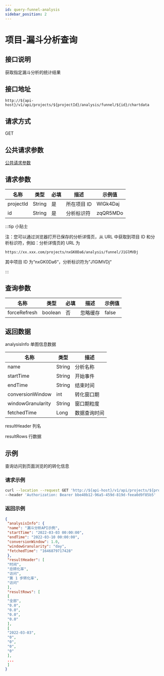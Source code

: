 ```yaml
---
id: query-funnel-analysis
sidebar_position: 2
---
```


# 项目-漏斗分析查询

## 接口说明

获取指定漏斗分析的统计结果

## 接口地址

```
http://${api-host}/v1/api/projects/${projectId}/analysis/funnel/${id}/chartdata
```

## 请求方式

GET

## 公共请求参数

[公共请求参数](../../open-api#公共请求参数)

## 请求参数

| 名称      | 类型   | 必填 | 描述        | 示例值   |
| --------- | ------ | ---- | ----------- | -------- |
| projectId | String | 是   | 所在项目 ID | WlGk4Daj |
| id        | String | 是   | 分析标识符  | zqQR5MDo |

:::tip 小贴士

注：您可以通过浏览器打开已保存的分析详情页，从 URL 中获取到项目 ID 和分析标识符，例如：分析详情页的 URL 为

```
https://xx.xxx.com/projects/nxGK0Da6/analysis/funnel/J1GlMVDj
```

其中项目 ID 为“nxGK0Da6“，分析标识符为”J1GlMVDj“

:::

## 查询参数

| 名称         | 类型    | 必填 | 描述     | 示例值 |
| ------------ | ------- | ---- | -------- | ------ |
| forceRefresh | boolean | 否   | 忽略缓存 | false  |

## 返回数据

analysisInfo 单图信息数据

| **名称**          | **类型** | **描述**     |
| ----------------- | -------- | ------------ |
| name              | String   | 分析名称     |
| startTime         | String   | 开始事件     |
| endTime           | String   | 结束时间     |
| conversionWindow  | int      | 转化窗口期   |
| windowGranularity | String   | 窗口期粒度   |
| fetchedTime       | Long     | 数据查询时间 |

resultHeader 列名

resultRows 行数据

## 示例

查询访问到页面浏览的的转化信息

### 请求示例

```bash
curl --location --request GET 'http://${api-host}/v1/api/projects/${projectId}/analysis/funnel/${id}/chartdata?forceRefresh=false' \
--header 'Authorization: Bearer bbe40b12-96a5-459d-819d-feea0d9f85b5'
```

### 返回示例

```json
{
 "analysisInfo": {
 "name": "漏斗分析API示例",
 "startTime": "2022-03-03 00:00:00",
 "endTime": "2022-03-10 00:00:00",
 "conversionWindow": 1.0,
 "windowGranularity": "day",
 "fetchedTime": "1646879717428"
 },
 "resultHeader": [
 "时间",
 "总转化率",
 "访问",
 "第 1 步转化率",
 "访问"
 ],
 "resultRows": [
 [
 "全部",
 "0.0",
 "0.0",
 "0.0",
 "0.0"
 ],
 [
 "2022-03-03",
 "0",
 "0",
 "0",
 "0"
 ],
 ...
 ]
}
```
